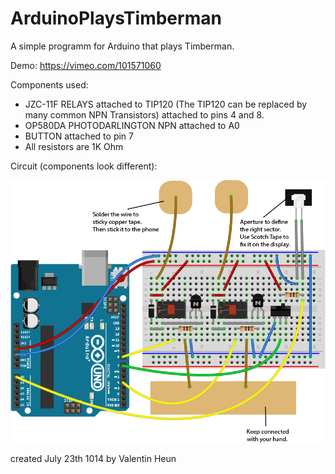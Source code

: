 ArduinoPlaysTimberman
=====================

A simple programm for Arduino that plays Timberman.

Demo:
https://vimeo.com/101571060

Components used:

* JZC-11F RELAYS attached to TIP120 (The TIP120 can be replaced by many common NPN Transistors) attached to pins 4 and 8.
* OP580DA PHOTODARLINGTON NPN attached to A0
* BUTTON attached to pin 7
* All resistors are 1K Ohm

Circuit (components look different):

![Alt text](timb.png "circuit")


created July 23th 1014
by Valentin Heun

